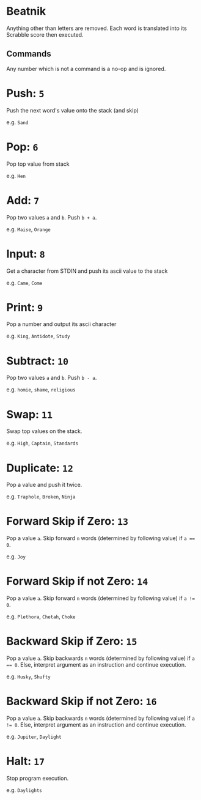 # Beatnik
Anything other than letters are removed. Each word is translated into its Scrabble score then executed.

## Commands
Any number which is not a command is a no-op and is ignored.

# Push: `5`
Push the next word's value onto the stack (and skip)

e.g. `Sand`

# Pop: `6`
Pop top value from stack

e.g. `Hen`

# Add: `7`
Pop two values `a` and `b`. Push `b + a`.

e.g. `Maise`, `Orange`

# Input: `8`
Get a character from STDIN and push its ascii value to the stack

e.g. `Came`, `Come`

# Print: `9`
Pop a number and output its ascii character

e.g. `King`, `Antidote`, `Study`

# Subtract: `10`
Pop two values `a` and `b`. Push `b - a`.

e.g. `homie`, `shame`, `religious`

# Swap: `11`
Swap top values on the stack.

e.g. `High`, `Captain`, `Standards`

# Duplicate: `12`
Pop a value and push it twice.

e.g. `Traphole`, `Broken`, `Ninja`

# Forward Skip if Zero: `13`
Pop a value `a`. Skip forward `n` words (determined by following value) if `a == 0`.

e.g. `Joy`

# Forward Skip if not Zero: `14`
Pop a value `a`. Skip forward `n` words (determined by following value) if `a != 0`.

e.g. `Plethora`, `Chetah`, `Choke`

# Backward Skip if Zero: `15`
Pop a value `a`. Skip backwards `n` words (determined by following value) if `a == 0`. Else, interpret argument as an instruction and continue execution.

e.g. `Husky`, `Shufty`

# Backward Skip if not Zero: `16`
Pop a value `a`. Skip backwards `n` words (determined by following value) if `a != 0`. Else, interpret argument as an instruction and continue execution.

e.g. `Jupiter`, `Daylight`

# Halt: `17`
Stop program execution.

e.g. `Daylights`